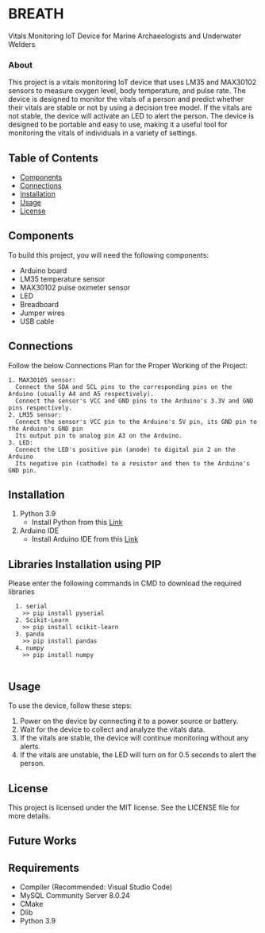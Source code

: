 # BREATH
Vitals Monitoring IoT Device for Marine Archaeologists and Underwater Welders
                                                                                                                                     
### About
This project is a vitals monitoring IoT device that uses LM35 and MAX30102 sensors to measure oxygen level, body temperature, and pulse rate. The device is designed to monitor the vitals of a person and predict whether their vitals are stable or not by using a decision tree model. 
If the vitals are not stable, the device will activate an LED to alert the person. The device is designed to be portable and easy to use, making it a useful tool for monitoring the vitals of individuals in a variety of settings.


## Table of Contents

- [Components](#components)
- [Connections](#connections)
- [Installation](#installation)
- [Usage](#usage)
- [License](#license)

## Components

To build this project, you will need the following components:

- Arduino board
- LM35 temperature sensor
- MAX30102 pulse oximeter sensor
- LED
- Breadboard
- Jumper wires
- USB cable


## Connections
Follow the below Connections Plan for the Proper Working of the Project:
```
1. MAX30105 sensor: 
  Connect the SDA and SCL pins to the corresponding pins on the Arduino (usually A4 and A5 respectively). 
  Connect the sensor's VCC and GND pins to the Arduino's 3.3V and GND pins respectively.
2. LM35 sensor: 
  Connect the sensor's VCC pin to the Arduino's 5V pin, its GND pin to the Arduino's GND pin
  Its output pin to analog pin A3 on the Arduino.
3. LED: 
  Connect the LED's positive pin (anode) to digital pin 2 on the Arduino
  Its negative pin (cathode) to a resistor and then to the Arduino's GND pin.
```

## Installation

1. Python 3.9
   * Install Python from this [Link](https://www.python.org/downloads/release/python-396/)
2. Arduino IDE
   * Install Arduino IDE from this [Link](https://www.arduino.cc/en/software)


## Libraries Installation using PIP
Please enter the following commands in CMD to download the required libraries
```
  1. serial
    >> pip install pyserial
  2. Scikit-Learn
    >> pip install scikit-learn
  3. panda
    >> pip install pandas
  4. numpy
    >> pip install numpy
  
```



## Usage

To use the device, follow these steps:

1. Power on the device by connecting it to a power source or battery.
2. Wait for the device to collect and analyze the vitals data.
3. If the vitals are stable, the device will continue monitoring without any alerts.
4. If the vitals are unstable, the LED will turn on for 0.5 seconds to alert the person.



## License
This project is licensed under the MIT license. See the LICENSE file for more details.

## Future Works
## Requirements
* Compiler (Recommended: Visual Studio Code)
* MySQL Community Server 8.0.24
* CMake
* Dlib
* Python 3.9









